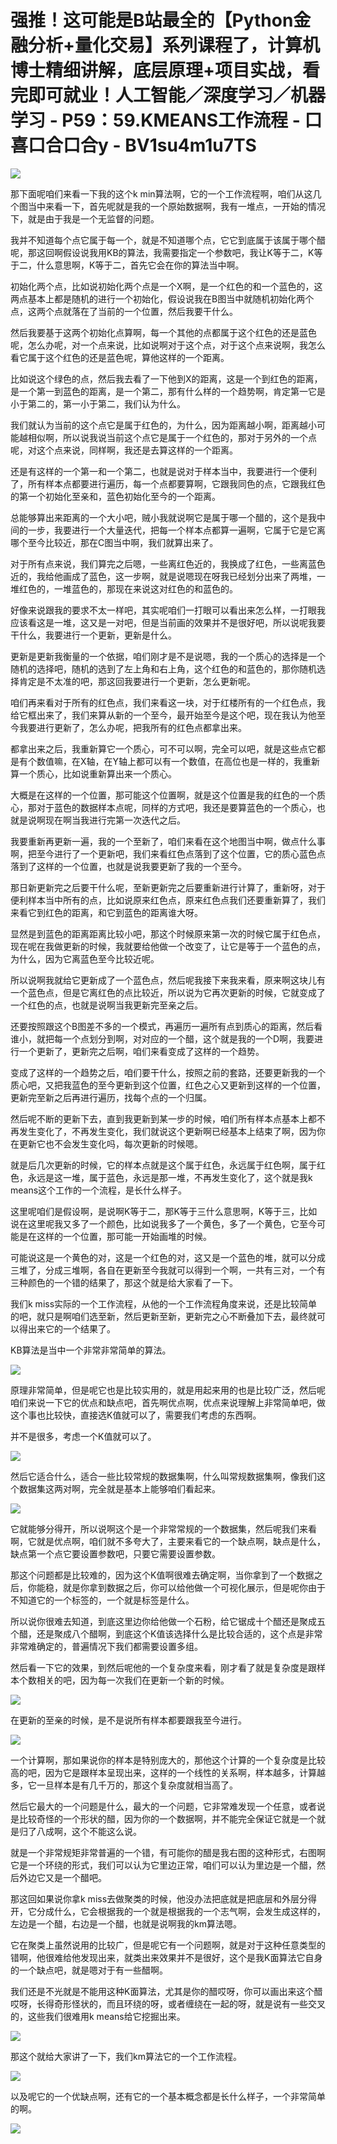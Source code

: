 # 强推！这可能是B站最全的【Python金融分析+量化交易】系列课程了，计算机博士精细讲解，底层原理+项目实战，看完即可就业！人工智能／深度学习／机器学习 - P59：59.KMEANS工作流程 - 口喜口合口合y - BV1su4m1u7TS

![](img/f46eaa1c0c43253cf69b3cc39f11caef_0.png)

那下面呢咱们来看一下我的这个k min算法啊，它的一个工作流程啊，咱们从这几个图当中来看一下，首先呢就是我的一个原始数据啊，我有一堆点，一开始的情况下，就是由于我是一个无监督的问题。

我并不知道每个点它属于每一个，就是不知道哪个点，它它到底属于该属于哪个醋呢，那这回啊假设说我用KB的算法，我需要指定一个参数吧，我让K等于二，K等于二，什么意思啊，K等于二，首先它会在你的算法当中啊。

初始化两个点，比如说初始化两个点是一个X啊，是一个红色的和一个蓝色的，这两点基本上都是随机的进行一个初始化，假设说我在B图当中就随机初始化两个点，这两个点就落在了当前的一个位置，然后我要干什么。

然后我要基于这两个初始化点算啊，每一个其他的点都属于这个红色的还是蓝色呢，怎么办呢，对一个点来说，比如说啊对于这个点，对于这个点来说啊，我怎么看它属于这个红色的还是蓝色呢，算他这样的一个距离。

比如说这个绿色的点，然后我去看了一下他到X的距离，这是一个到红色的距离，是一个第一到蓝色的距离，是一个第二，那有什么样的一个趋势啊，肯定第一它是小于第二的，第一小于第二，我们认为什么。

我们就认为当前的这个点它是属于红色的，为什么，因为距离越小啊，距离越小可能越相似啊，所以说我说当前这个点它是属于一个红色的，那对于另外的一个点呢，对这个点来说，同样啊，我还是去算这样的一个距离。

还是有这样的一个第一和一个第二，也就是说对于样本当中，我要进行一个便利了，所有样本点都要进行遍历，每一个点都要算啊，它跟我同色的点，它跟我红色的第一个初始化至亲和，蓝色初始化至今的一个距离。

总能够算出来距离的一个大小吧，贼小我就说啊它是属于哪一个醋的，这个是我中间的一步，我要进行一个大量迭代，把每一个样本点都算一遍啊，它属于它是它离哪个至今比较近，那在C图当中啊，我们就算出来了。

对于所有点来说，我们算完之后嗯，一些离红色近的，我换成了红色，一些离蓝色近的，我给他画成了蓝色，这一步啊，就是说嗯现在呀我已经划分出来了两堆，一堆红色的，一堆蓝色的，那现在来说这对红色的和蓝色的。

好像来说跟我的要求不太一样吧，其实呢咱们一打眼可以看出来怎么样，一打眼我应该看这是一堆，这又是一对吧，但是当前画的效果并不是很好吧，所以说呢我要干什么，我要进行一个更新，更新是什么。

更新是更新我衡量的一个依据，咱们刚才是不是说嗯，我的一个质心的选择是一个随机的选择吧，随机的选到了左上角和右上角，这个红色的和蓝色的，那你随机选择肯定是不太准的吧，那这回我要进行一个更新，怎么更新呢。

咱们再来看对于所有的红色点，我们来看这一块，对于红楼所有的一个红色点，我给它框出来了，我们来算从新的一个至今，最开始至今是这个吧，现在我认为他至今我要进行更新了，怎么办呢，把我所有的红色点都拿出来。

都拿出来之后，我重新算它一个质心，可不可以啊，完全可以吧，就是这些点它都是有个数值嘛，在X轴，在Y轴上都可以有一个数值，在高位也是一样的，我重新算一个质心，比如说重新算出来一个质心。

大概是在这样的一个位置，那可能这个位置啊，就是这个位置是我的红色的一个质心，那对于蓝色的数据样本点呢，同样的方式吧，我还是要算蓝色的一个质心，也就是说啊现在啊当我进行完第一次迭代之后。

我要重新再更新一遍，我的一个至新了，咱们来看在这个地图当中啊，做点什么事啊，把至今进行了一个更新吧，我们来看红色点落到了这个位置，它的质心蓝色点落到了这样的一个位置，也就是说我要更新了我的一个至今。

那日新更新完之后要干什么呢，至新更新完之后要重新进行计算了，重新呀，对于便利样本当中所有的点，比如说原来红色点，原来红色点我们还要重新算了，我们来看它到红色的距离，和它到蓝色的距离谁大呀。

显然是到蓝色的距离距离比较小吧，那这个时候原来第一次的时候它属于红色点，现在呢在我做更新的时候，我就要给他做一个改变了，让它是等于一个蓝色的点，为什么，因为它离蓝色至今比较近呢。

所以说啊我就给它更新成了一个蓝色点，然后呢我接下来我来看，原来啊这块儿有一个蓝色点，但是它离红色的点比较近，所以说为它再次更新的时候，它就变成了一个红色的点，也就是说啊当我更新完至亲之后。

还要按照跟这个B图差不多的一个模式，再遍历一遍所有点到质心的距离，然后看谁小，就把每一个点划分到啊，对对应的一个醋，这个就是我的一个D啊，我要进行一个更新了，更新完之后啊，咱们来看变成了这样的一个趋势。

变成了这样的一个趋势之后，咱们要干什么，按照之前的套路，还要更新我的一个质心吧，又把我蓝色的至今更新到这个位置，红色之心又更新到这样的一个位置，更新完至新之后再进行遍历，找每个点的一个归属。

然后呢不断的更新下去，直到我更新到某一步的时候，咱们所有样本点基本上都不再发生变化了，不再发生变化，我们就说这个更新啊已经基本上结束了啊，因为你在更新它也不会发生变化吗，每次更新的时候嗯。

就是后几次更新的时候，它的样本点就是这个属于红色，永远属于红色啊，属于红色，永远是这一堆，属于蓝色，永远是那一堆，不再发生变化了，这个就是我k means这个工作的一个流程，是长什么样子。

这里呢咱们是假设啊，是说啊K等于二，那K等于三什么意思啊，K等于三，比如说在这里呢我又多了一个颜色，比如说我多了一个黄色，多了一个黄色，它至今可能是在这样的一个位置，那可能一开始画堆的时候。

可能说这是一个黄色的对，这是一个红色的对，这又是一个蓝色的堆，就可以分成三堆了，分成三堆啊，各自在更新至今我就可以得到一个啊，一共有三对，一个有三种颜色的一个错的结果了，那这个就是给大家看了一下。

我们k miss实际的一个工作流程，从他的一个工作流程角度来说，还是比较简单的吧，就只是啊咱们选至新，然后更新至新，更新完之心不断叠加下去，最终就可以得出来它的一个结果了。

KB算法是当中一个非常非常简单的算法。

![](img/f46eaa1c0c43253cf69b3cc39f11caef_2.png)

原理非常简单，但是呢它也是比较实用的，就是用起来用的也是比较广泛，然后呢咱们来说一下它的优点和缺点吧，首先啊优点啊，优点来说理解上非常简单吧，做这个事也比较快，直接选K值就可以了，需要我们考虑的东西啊。

并不是很多，考虑一个K值就可以了。

![](img/f46eaa1c0c43253cf69b3cc39f11caef_4.png)

然后它适合什么，适合一些比较常规的数据集啊，什么叫常规数据集啊，像我们这个数据集这两对啊，完全就是基本上能够咱们看起来。



![](img/f46eaa1c0c43253cf69b3cc39f11caef_6.png)

它就能够分得开，所以说啊这个是一个非常常规的一个数据集，然后呢我们来看啊，它就是优点啊，咱们就不多夸大了，主要来看它的一个缺点啊，缺点是什么，缺点第一个点它要设置参数吧，只要它需要设置参数。

那这个问题都是比较难的，因为这个K值啊很难去确定啊，当你拿到了一个数据之后，你能稳，就是你拿到数据之后，你可以给他做一个可视化展示，但是呢你由于不知道它的一个标签的，一个就是标签是什么。

所以说你很难去知道，到底这里边你给他做一个石粉，给它锯成十个醋还是聚成五个醋，还是聚成八个醋啊，到底这个K值该选择什么是比较合适的，这个点是非常非常难确定的，普遍情况下我们都需要设置多组。

然后看一下它的效果，到然后呢他的一个复杂度来看，刚才看了就是复杂度是跟样本个数相关的吧，因为每一次我们在更新一个新的时候。



![](img/f46eaa1c0c43253cf69b3cc39f11caef_8.png)

在更新的至亲的时候，是不是说所有样本都要跟我至今进行。

![](img/f46eaa1c0c43253cf69b3cc39f11caef_10.png)

一个计算啊，那如果说你的样本是特别庞大的，那他这个计算的一个复杂度是比较高的吧，因为它是跟样本呈现出来，这样的一个线性的关系啊，样本越多，计算越多，它一旦样本是有几千万的，那这个复杂度就相当高了。

然后它最大的一个问题是什么，最大的一个问题，它非常难发现一个任意，或者说是比较奇怪的一个形状的醋，因为你的一个数据啊，并不能完全保证它就是一个就是归了八成啊，这个不能这么说。

就是一个非常规矩非常普遍的一个错，有可能你的醋是我右图的这种形式，右图啊它是一个环绕的形式，我们可以认为它里边正常，咱们可以认为里边是一个醋，然后外边它又是一个醋吧。

那这回如果说你拿k miss去做聚类的时候，他没办法把底就是把底层和外层分得开，它分成什么，它会根据我的一个就是根据我的一个志气啊，会发生成这样的，左边是一个醋，右边是一个醋，也就是说啊我的km算法嗯。

它在聚类上虽然说用的比较广，但是呢它有一个问题啊，就是对于这种任意类型的错啊，他很难给他发现出来，就类出来效果并不是很好，这个是我K面算法它自身的一个缺点吧，就是嗯对于有一些醋啊。

我们还是不光就是不能用这种K面算法，尤其是你的醋哎呀，你可以画出来这个醋哎呀，长得奇形怪状的，而且环绕的呀，或者缠绕在一起的呀，就是说有一些交叉的，这些我们很难用k means给它挖掘出来。



![](img/f46eaa1c0c43253cf69b3cc39f11caef_12.png)

那这个就给大家讲了一下，我们km算法它的一个工作流程。

![](img/f46eaa1c0c43253cf69b3cc39f11caef_14.png)

以及呢它的一个优缺点啊，还有它的一个基本概念都是长什么样子，一个非常简单的啊。

![](img/f46eaa1c0c43253cf69b3cc39f11caef_16.png)